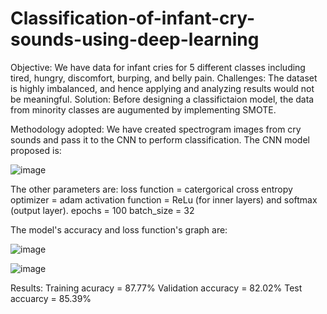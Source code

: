 # Classification-of-infant-cry-sounds-using-deep-learning
Objective: We have data for infant cries for 5 different classes including tired, hungry, discomfort, burping, and belly pain. 
Challenges: The dataset is highly imbalanced, and hence applying and analyzing results would not be meaningful. 
Solution: Before designing a classifictaion model, the data from minority classes are augumented by implementing SMOTE. 

Methodology adopted: We have created spectrogram images from cry sounds and pass it to the CNN to perform classification. The CNN model proposed is: 


![image](https://user-images.githubusercontent.com/97305078/185963561-29f8e6fd-fd3b-4d15-8b98-f0673f1e528e.png)

The other parameters are: 
loss function = catergorical cross entropy
optimizer = adam
activation function = ReLu (for inner layers) and softmax (output layer).
epochs = 100
batch_size = 32

The model's accuracy and loss function's graph are:



![image](https://user-images.githubusercontent.com/97305078/185964328-544ee078-8eef-47da-8642-12798bd80a39.png)

![image](https://user-images.githubusercontent.com/97305078/185964387-a3690aa0-1acd-4f15-a14f-ce9171227579.png)

Results: 
Training acuracy = 87.77%
Validation accuracy = 82.02%
Test accuarcy = 85.39%

